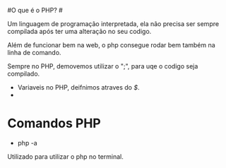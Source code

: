 #O que é o PHP? #

Um linguagem de programação interpretada, ela não precisa ser sempre compilada após ter uma alteração no seu codigo. 

Além de funcionar bem na web, o php consegue rodar bem também na linha de comando.

Sempre no PHP, demovemos utilizar o ";", para uqe o codigo seja compilado.

- Variaveis no PHP, deifnimos atraves do *$*.
- 

# Comandos PHP

- php -a

Utilizado para utilizar o php no terminal. 


